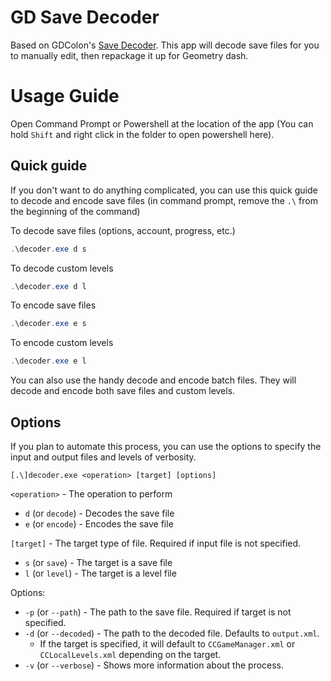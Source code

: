 # GD Save Decoder

Based on GDColon's [Save Decoder](https://github.com/GDColon/GD-Save-Decoder). This app will decode save files for you to manually edit, then repackage it up for Geometry dash.

# Usage Guide

Open Command Prompt or Powershell at the location of the app (You can hold `Shift` and right click in the folder to open powershell here).

## Quick guide

If you don't want to do anything complicated, you can use this quick guide to decode and encode save files (in command prompt, remove the `.\` from the beginning of the command)

To decode save files (options, account, progress, etc.)
```powershell
.\decoder.exe d s
```
To decode custom levels
```powershell
.\decoder.exe d l
```

To encode save files
```powershell
.\decoder.exe e s
```
To encode custom levels
```powershell
.\decoder.exe e l
```

You can also use the handy decode and encode batch files. They will decode and encode both save files and custom levels.

## Options
If you plan to automate this process, you can use the options to specify the input and output files and levels of verbosity.
```
[.\]decoder.exe <operation> [target] [options]
```

`<operation>` - The operation to perform
- `d` (or `decode`) - Decodes the save file
- `e` (or `encode`) - Encodes the save file

`[target]` - The target type of file. Required if input file is not specified.
- `s` (or `save`) - The target is a save file
- `l` (or `level`) - The target is a level file

Options: 

- `-p` (or `--path`) - The path to the save file. Required if target is not specified.
- `-d` (or `--decoded`) - The path to the decoded file. Defaults to `output.xml`.
    - If the target is specified, it will default to `CCGameManager.xml` or `CCLocalLevels.xml` depending on the target.  
- `-v` (or `--verbose`) - Shows more information about the process.